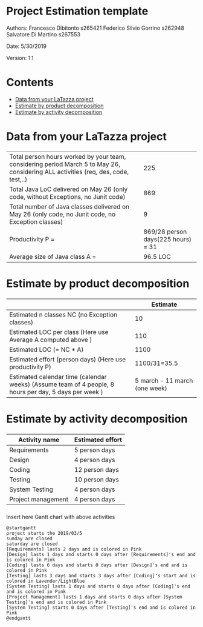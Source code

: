 # Project Estimation  template

Authors: Francesco Dibitonto s265421 Federico Silvio Gorrino s262948 Salvatore Di Martino s267553

Date: 5/30/2019

Version: 1.1

# Contents

- [Data from your LaTazza project](#data-from-your-latazza-project)
- [Estimate by product decomposition](#estimate-by-product-decomposition)
- [Estimate by activity decomposition ](#estimate-by-activity-decomposition)



# Data from your LaTazza project

###
|||
| ----------- | ------------------------------- | 
|         Total person hours  worked by your  team, considering period March 5 to May 26, considering ALL activities (req, des, code, test,..)    | 225  |             
|Total Java LoC delivered on May 26 (only code, without Exceptions, no Junit code) | 869 |
| Total number of Java classes delivered on May 26 (only code, no Junit code, no Exception classes)| 9 |
| Productivity P =| 869/28 person days(225 hours) =  31 |
|Average size of Java class A = | 96.5 LOC |

# Estimate by product decomposition



### 

|             | Estimate                        |             
| ----------- | ------------------------------- |  
| Estimated n classes NC (no Exception classes)  |          10                   |             
| Estimated LOC per class  (Here use Average A computed above )      |   110                         | 
| Estimated LOC (= NC * A) | 1100 |
| Estimated effort  (person days) (Here use productivity P)  |    1100/31=35.5                                  |      
| Estimated calendar time (calendar weeks) (Assume team of 4 people, 8 hours per day, 5 days per week ) |        5 march - 11 march (one week)             |               


# Estimate by activity decomposition



### 

|         Activity name    | Estimated effort    |             
| ----------- | ------------------------------- | 
| Requirements | 5 person days |
| Design | 4 person days |
| Coding | 12 person days |
| Testing | 10 person days |
| System Testing | 4 person days |
| Project management | 4 person days |


###
Insert here Gantt chart with above activities

```plantuml
@startgantt
project starts the 2019/03/5
sunday are closed
saturday are closed
[Requirements] lasts 2 days and is colored in Pink
[Design] lasts 1 days and starts 0 days after [Requirements]'s end and is colored in Pink
[Coding] lasts 6 days and starts 0 days after [Design]'s end and is colored in Pink
[Testing] lasts 3 days and starts 3 days after [Coding]'s start and is colored in Lavender/LightBlue
[System Testing] lasts 1 days and starts 0 days after [Coding]'s end and is colored in Pink
[Project Management] lasts 1 days and starts 0 days after [System Testing]'s end and is colored in Pink
[System Testing] starts 0 days after [Testing]'s end and is colored in Pink
@endgantt
```

